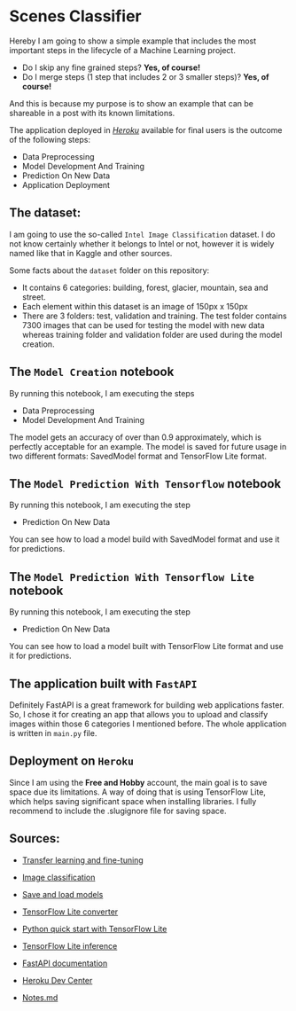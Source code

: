 # Scenes Classifier  

Hereby I am going to show a simple example that includes the most important steps in the lifecycle of a Machine Learning project. 

- Do I skip any fine grained steps? **Yes, of course!**
- Do I merge steps (1 step that includes 2 or 3 smaller steps)? **Yes, of course!** 

And this is because my purpose is to show an example that can be shareable in a post with its known limitations.

The application deployed in *[Heroku](https://scenes-classifier.herokuapp.com)* available for final users is the outcome of the following steps:

- Data Preprocessing
- Model Development And Training
- Prediction On New Data
- Application Deployment

## The dataset: 

I am going to use the so-called `Intel Image Classification` dataset. I do not know certainly whether it belongs to Intel or not, however it is widely named like that in Kaggle and other sources.

Some facts about the `dataset` folder on this repository:

- It contains 6 categories: building, forest, glacier, mountain, sea and street.
- Each element within this dataset is an image of 150px x 150px
- There are 3 folders: test, validation and training. The test folder contains 7300 images that can be used for testing the model with new data whereas training folder and validation folder are used during the model creation.

## The `Model Creation` notebook

By running this notebook, I am executing the steps

- Data Preprocessing
- Model Development And Training

The model gets an accuracy of over than 0.9 approximately, which is perfectly acceptable for an example. The model is saved for future usage in two different formats: SavedModel format and TensorFlow Lite format.


## The `Model Prediction With Tensorflow` notebook

By running this notebook, I am executing the step

- Prediction On New Data

You can see how to load a model build with SavedModel format and use it for predictions.

## The `Model Prediction With Tensorflow Lite` notebook

By running this notebook, I am executing the step

- Prediction On New Data

You can see how to load a model built with TensorFlow Lite format and use it for predictions.

## The application built with `FastAPI`

Definitely FastAPI is a great framework for building web applications faster. So, I chose it for creating an app that allows you to upload and classify images within those 6 categories I mentioned before. The whole application is written in `main.py` file.

## Deployment on `Heroku`

Since I am using the **Free and Hobby** account, the main goal is to save space due its limitations. A way of doing that is using TensorFlow Lite, which helps saving significant space when installing libraries. I fully recommend to include the .slugignore file for saving space.

## Sources:

- [Transfer learning and fine-tuning](https://www.tensorflow.org/tutorials/images/transfer_learning)

- [Image classification](https://www.tensorflow.org/tutorials/images/classification)

- [Save and load models](https://www.tensorflow.org/tutorials/keras/save_and_load)

- [TensorFlow Lite converter](https://www.tensorflow.org/lite/convert)

- [Python quick start with TensorFlow Lite](https://www.tensorflow.org/lite/guide/python)

- [TensorFlow Lite inference](https://www.tensorflow.org/lite/guide/inference)

- [FastAPI documentation](https://fastapi.tiangolo.com)

- [Heroku Dev Center](https://devcenter.heroku.com)

- [Notes.md](https://github.com/fabiogaiera/scenes-classifier/blob/main/Notes.md)
